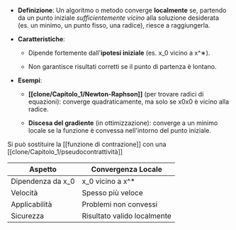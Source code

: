 

- **Definizione**: Un algoritmo o metodo converge **localmente** se, partendo da un punto iniziale _sufficientemente vicino_ alla soluzione desiderata (es. un minimo, un punto fisso, una radice), riesce a raggiungerla.
    
- **Caratteristiche**:
    
    - Dipende fortemente dall'**ipotesi iniziale** (es. x_0​ vicino a x^∗).
        
    - Non garantisce risultati corretti se il punto di partenza è lontano.
        
- **Esempi**:
    
    - **[[clone/Capitolo_1/Newton-Raphson]]** (per trovare radici di equazioni): converge quadraticamente, ma solo se x0x0​ è vicino alla radice.
        
    - **Discesa del gradiente** (in ottimizzazione): converge a un minimo locale se la funzione è convessa nell'intorno del punto iniziale.


Si può sostituire la [[funzione di contrazione]] con una [[clone/Capitolo_1/pseudocontrattività]]

| Aspetto           | Convergenza Locale          |
| ----------------- | --------------------------- |
| Dipendenza da x_0 | x_0 vicino a x^*            |
| Velocità          | Spesso più veloce           |
| Applicabilità     | Problemi non convessi       |
| Sicurezza         | Risultato valido localmente |
